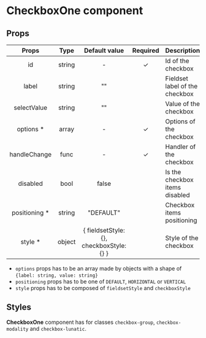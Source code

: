 # CheckboxOne component

## Props

|     Props      |  Type  |              Default value               | Required | Description                    |
| :------------: | :----: | :--------------------------------------: | :------: | ------------------------------ |
|       id       | string |                    -                     |    ✓     | Id of the checkbox             |
|     label      | string |                    ""                    |          | Fieldset label of the checkbox |
|  selectValue   | string |                    ""                    |          | Value of the checkbox          |
|   options \*   | array  |                    -                     |    ✓     | Options of the checkbox        |
|  handleChange  |  func  |                    -                     |    ✓     | Handler of the checkbox        |
|    disabled    |  bool  |                  false                   |          | Is the checkbox items disabled |
| positioning \* | string |                "DEFAULT"                 |          | Checkbox items positioning     |
|    style \*    | object | { fieldsetStyle: {}, checkboxStyle: {} } |          | Style of the checkbox          |

- `options` props has to be an array made by objects with a shape of `{label: string, value: string}`
- `positioning` props has to be one of `DEFAULT`, `HORIZONTAL` or `VERTICAL`
- `style` props has to be composed of `fieldsetStyle` and `checkboxStyle`

## Styles

**CheckboxOne** component has for classes `checkbox-group`, `checkbox-modality` and `checkbox-lunatic`.
